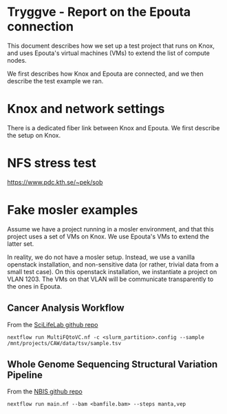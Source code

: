 # Tryggve - Report on the Epouta connection

This document describes how we set up a test project that runs on
Knox, and uses Epouta's virtual machines (VMs) to extend the list of
compute nodes.

We first describes how Knox and Epouta are connected, and we then
describe the test example we ran.

# Knox and network settings

There is a dedicated fiber link between Knox and Epouta. We first
describe the setup on Knox.

# NFS stress test

https://www.pdc.kth.se/~pek/sob

# Fake mosler examples

Assume we have a project running in a mosler environment, and that
this project uses a set of VMs on Knox. We use Epouta's VMs to extend
the latter set.

In reality, we do not have a mosler setup. Instead, we use a vanilla
openstack installation, and non-sensitive data (or rather, trivial
data from a small test case). On this openstack installation, we
instantiate a project on VLAN 1203. The VMs on that VLAN will be
communicate transparently to the ones in Epouta.

## Cancer Analysis Workflow

From the [SciLifeLab github repo](https://github.com/SciLifeLab/CAW)

`nextflow run MultiFQtoVC.nf -c <slurm_partition>.config --sample /mnt/projects/CAW/data/tsv/sample.tsv`

## Whole Genome Sequencing Structural Variation Pipeline

From the [NBIS github repo](https://github.com/NBISweden/wgs-structvar)

`nextflow run main.nf --bam <bamfile.bam> --steps manta,vep`

